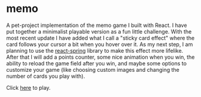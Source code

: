 # memo

A pet-project implementation of the memo game I built with React.
I have put together a minimalist playable version as a fun little challenge.
With the most recent update I have added what I call a "sticky card effect" where the card follows your cursor a bit when you hover over it.
As my next step, I am planning to use the [react-spring](https://www.react-spring.dev/) library to make this effect more lifelike. 
After that I will add a points counter, some nice animation when you win, the ability to reload the game field after you win, and maybe some options to customize your game (like choosing custom images and changing the number of cards you play with).

Click [here](https://rmxr.github.io/memo/) to play.
